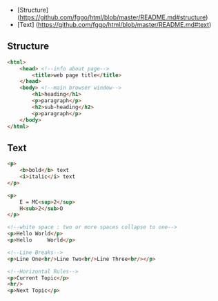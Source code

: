 * [Structure] (https://github.com/fggo/html/blob/master/README.md#structure)
* [Text] (https://github.com/fggo/html/blob/master/README.md#text)

## Structure
```html
<html>
	<head> <!--info about page-->
		<title>web page title</title>
	</head>
	<body> <!--main browser window-->
		<h1>heading</h1>
		<p>paragraph</p>
		<h2>sub-heading</h2>
		<p>paragraph</p>
	</body>
</html>
```
## Text
```html
<p>
	<b>bold</b> text
	<i>italic</i> text
</p>

<p>
	E = MC<sup>2</sup> 
	H<sub>2</sub>O
</p>

<!--white space : two or more spaces collapse to one-->
<p>Hello World</p>
<p>Hello     World</p>

<!--Line Breaks-->
<p>Line One<br/>Line Two<br/>Line Three<br/></p>

<!--Horizontal Rules-->
<p>Current Topic</p>
<hr/>
<p>Next Topic</p>
```

